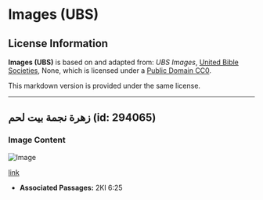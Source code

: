 # Images (UBS)

## License Information

**Images (UBS)** is based on and adapted from: _UBS Images_, [United Bible Societies](https://unitedbiblesocieties.org/), None, which is licensed under a [Public Domain CC0](https://creativecommons.org/public-domain/cc0/).

This markdown version is provided under the same license.



--------------------------------

## زهرة نجمة بيت لحم (id: 294065)

### Image Content

![Image](https://cdn.aquifer.bible/aquifer-content/resources/Media/WEB-0836_star_of_bethlehem_flower.jpg)

[link](https://cdn.aquifer.bible/aquifer-content/resources/Media/WEB-0836_star_of_bethlehem_flower.jpg)

* **Associated Passages:** 2KI 6:25

